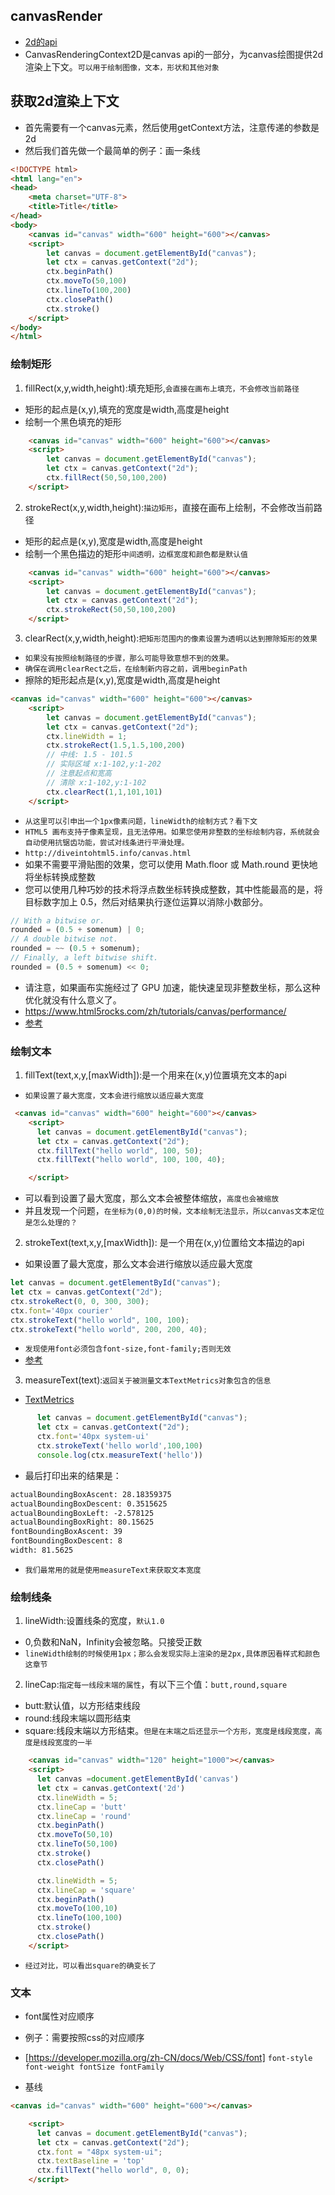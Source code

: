 ## canvasRender
* [2d的api]("https://developer.mozilla.org/zh-CN/docs/Web/API/CanvasRenderingContext2D")
* CanvasRenderingContext2D是canvas api的一部分，为canvas绘图提供2d渲染上下文。`可以用于绘制图像，文本，形状和其他对象`

## 获取2d渲染上下文
* 首先需要有一个canvas元素，然后使用getContext方法，注意传递的参数是2d
* 然后我们首先做一个最简单的例子：画一条线
```html
<!DOCTYPE html>
<html lang="en">
<head>
    <meta charset="UTF-8">
    <title>Title</title>
</head>
<body>
    <canvas id="canvas" width="600" height="600"></canvas>
    <script>
        let canvas = document.getElementById("canvas");
        let ctx = canvas.getContext("2d");
        ctx.beginPath()
        ctx.moveTo(50,100)
        ctx.lineTo(100,200)
        ctx.closePath()
        ctx.stroke()
    </script>
</body>
</html>
```

### 绘制矩形
1. fillRect(x,y,width,height):填充矩形,`会直接在画布上填充，不会修改当前路径`
* 矩形的起点是(x,y),填充的宽度是width,高度是height
* 绘制一个黑色填充的矩形
```html
    <canvas id="canvas" width="600" height="600"></canvas>
    <script>
        let canvas = document.getElementById("canvas");
        let ctx = canvas.getContext("2d");
        ctx.fillRect(50,50,100,200)
    </script>
```
2. strokeRect(x,y,width,height):`描边矩形`，直接在画布上绘制，不会修改当前路径
* 矩形的起点是(x,y),宽度是width,高度是height
* 绘制一个黑色描边的矩形`中间透明，边框宽度和颜色都是默认值`
```html
    <canvas id="canvas" width="600" height="600"></canvas>
    <script>
        let canvas = document.getElementById("canvas");
        let ctx = canvas.getContext("2d");
        ctx.strokeRect(50,50,100,200)
    </script>
```
3. clearRect(x,y,width,height):`把矩形范围内的像素设置为透明以达到擦除矩形的效果`
* `如果没有按照绘制路径的步骤，那么可能导致意想不到的效果。`
* `确保在调用clearRect之后，在绘制新内容之前，调用beginPath`
* 擦除的矩形起点是(x,y),宽度是width,高度是height
```html
<canvas id="canvas" width="600" height="600"></canvas>
    <script>
        let canvas = document.getElementById("canvas");
        let ctx = canvas.getContext("2d");
        ctx.lineWidth = 1;
        ctx.strokeRect(1.5,1.5,100,200)
        // 中线: 1.5 - 101.5
        // 实际区域 x:1-102,y:1-202
        // 注意起点和宽高
        // 清除 x:1-102,y:1-102
        ctx.clearRect(1,1,101,101)
    </script>
```
* `从这里可以引申出一个1px像素问题，lineWidth的绘制方式？看下文`
* `HTML5 画布支持子像素呈现，且无法停用。如果您使用非整数的坐标绘制内容，系统就会自动使用抗锯齿功能，尝试对线条进行平滑处理。`
* `http://diveintohtml5.info/canvas.html`
* 如果不需要平滑贴图的效果，您可以使用 Math.floor 或 Math.round 更快地将坐标转换成整数
* 您可以使用几种巧妙的技术将浮点数坐标转换成整数，其中性能最高的是，将目标数字加上 0.5，然后对结果执行逐位运算以消除小数部分。
```js
// With a bitwise or.
rounded = (0.5 + somenum) | 0;
// A double bitwise not.
rounded = ~~ (0.5 + somenum);
// Finally, a left bitwise shift.
rounded = (0.5 + somenum) << 0;
```
* 请注意，如果画布实施经过了 GPU 加速，能快速呈现非整数坐标，那么这种优化就没有什么意义了。
* https://www.html5rocks.com/zh/tutorials/canvas/performance/
* [参考]("https://developer.mozilla.org/zh-CN/docs/Web/API/Canvas_API/Tutorial/Applying_styles_and_colors")

### 绘制文本
1. fillText(text,x,y,[maxWidth]):是一个用来在(x,y)位置填充文本的api
* `如果设置了最大宽度，文本会进行缩放以适应最大宽度`
```html
 <canvas id="canvas" width="600" height="600"></canvas>
    <script>
      let canvas = document.getElementById("canvas");
      let ctx = canvas.getContext("2d");
      ctx.fillText("hello world", 100, 50);
      ctx.fillText("hello world", 100, 100, 40);

    </script>
```
* 可以看到设置了最大宽度，那么文本会被整体缩放，`高度也会被缩放`
* 并且发现一个问题，`在坐标为(0,0)的时候，文本绘制无法显示，所以canvas文本定位是怎么处理的？`
2. strokeText(text,x,y,[maxWidth]): 是一个用在(x,y)位置给文本描边的api
* 如果设置了最大宽度，那么文本会进行缩放以适应最大宽度
```javascript
let canvas = document.getElementById("canvas");
let ctx = canvas.getContext("2d");
ctx.strokeRect(0, 0, 300, 300);
ctx.font='40px courier'
ctx.strokeText("hello world", 100, 100);
ctx.strokeText("hello world", 200, 200, 40);
```
* `发现使用font必须包含font-size,font-family;否则无效`
* [参考]("https://developer.mozilla.org/zh-CN/docs/Web/CSS/font")
3. measureText(text):`返回关于被测量文本TextMetrics对象包含的信息`
* [TextMetrics](https://developer.mozilla.org/zh-CN/docs/Web/API/TextMetrics)
```javascript
      let canvas = document.getElementById("canvas");
      let ctx = canvas.getContext("2d");
      ctx.font='40px system-ui'
      ctx.strokeText('hello world',100,100)
      console.log(ctx.measureText('hello'))
```
* 最后打印出来的结果是：
```html
actualBoundingBoxAscent: 28.18359375
actualBoundingBoxDescent: 0.3515625
actualBoundingBoxLeft: -2.578125
actualBoundingBoxRight: 80.15625
fontBoundingBoxAscent: 39
fontBoundingBoxDescent: 8
width: 81.5625
```
* `我们最常用的就是使用measureText来获取文本宽度`

### 绘制线条
1. lineWidth:设置线条的宽度，`默认1.0`
* 0,负数和NaN，Infinity会被忽略。只接受正数
* `lineWidth绘制的时候使用1px；那么会发现实际上渲染的是2px,具体原因看样式和颜色这章节`

2. lineCap:`指定每一线段末端的属性`，有以下三个值：`butt,round,square`
* butt:默认值，以方形结束线段
* round:线段末端以圆形结束
* square:线段末端以方形结束。`但是在末端之后还显示一个方形，宽度是线段宽度，高度是线段宽度的一半`
```html
    <canvas id="canvas" width="120" height="1000"></canvas>
    <script>
      let canvas =document.getElementById('canvas')
      let ctx = canvas.getContext('2d')
      ctx.lineWidth = 5;
      ctx.lineCap = 'butt'
      ctx.lineCap = 'round'
      ctx.beginPath()
      ctx.moveTo(50,10)
      ctx.lineTo(50,100)
      ctx.stroke()
      ctx.closePath()

      ctx.lineWidth = 5;
      ctx.lineCap = 'square'
      ctx.beginPath()
      ctx.moveTo(100,10)
      ctx.lineTo(100,100)
      ctx.stroke()
      ctx.closePath()
    </script>
```
* `经过对比，可以看出square的确变长了`


### 文本

* font属性对应顺序
* 例子：需要按照css的对应顺序
* [https://developer.mozilla.org/zh-CN/docs/Web/CSS/font]
`font-style  font-weight fontSize fontFamily`

* 基线
```html
<canvas id="canvas" width="600" height="600"></canvas>

    <script>
      let canvas = document.getElementById("canvas");
      let ctx = canvas.getContext("2d");
      ctx.font = "48px system-ui";
      ctx.textBaseline = 'top'
      ctx.fillText("hello world", 0, 0);
    </script>
```
